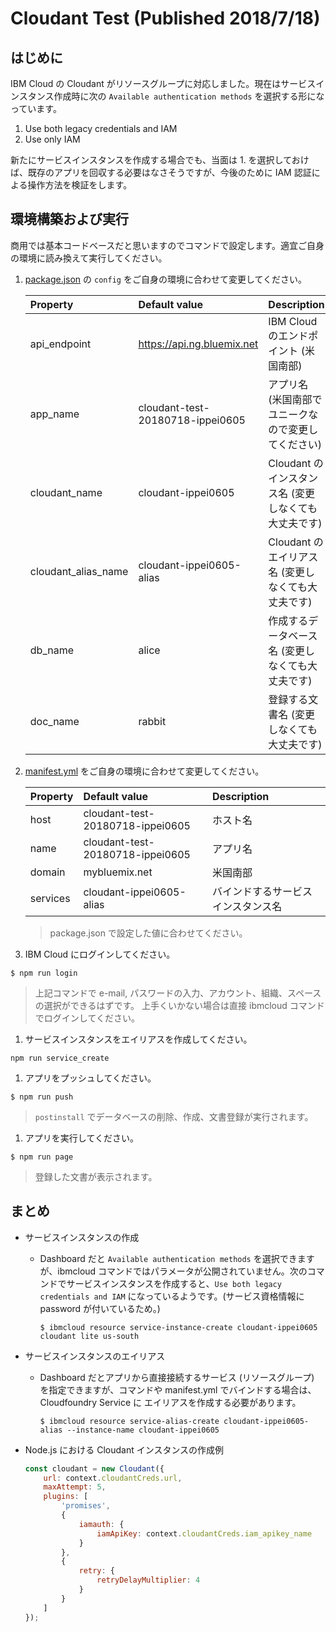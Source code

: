 # Cloudant Test (Published 2018/7/18)

## はじめに
IBM Cloud の Cloudant がリソースグループに対応しました。現在はサービスインスタンス作成時に次の `Available authentication methods` を選択する形になっています。

1. Use both legacy credentials and IAM
2. Use only IAM

新たにサービスインスタンスを作成する場合でも、当面は 1. を選択しておけば、既存のアプリを回収する必要はなさそうですが、今後のために IAM 認証による操作方法を検証をします。

## 環境構築および実行
商用では基本コードベースだと思いますのでコマンドで設定します。適宜ご自身の環境に読み換えて実行してください。

1. [package.json](package.json) の `config` をご自身の環境に合わせて変更してください。

    | Property            | Default value                    | Description |
    |:--------------------|:---------------------------------|:------------|
    | api_endpoint        | https://api.ng.bluemix.net       | IBM Cloud のエンドポイント (米国南部) |
    | app_name            | cloudant-test-20180718-ippei0605 | アプリ名 (米国南部でユニークなので変更してください) |
    | cloudant_name       | cloudant-ippei0605               | Cloudant のインスタンス名 (変更しなくても大丈夫です) |
    | cloudant_alias_name | cloudant-ippei0605-alias         | Cloudant のエイリアス名 (変更しなくても大丈夫です) |
    | db_name             | alice                            | 作成するデータベース名 (変更しなくても大丈夫です) |
    | doc_name            | rabbit                           | 登録する文書名 (変更しなくても大丈夫です) |

1. [manifest.yml](server/manifest.yml) をご自身の環境に合わせて変更してください。

    | Property   | Default value                    | Description |
    |:-----------|:---------------------------------|:------------|
    | host       | cloudant-test-20180718-ippei0605 | ホスト名     |
    | name       | cloudant-test-20180718-ippei0605 | アプリ名     |
    | domain     | mybluemix.net                    | 米国南部     |
    | services   | cloudant-ippei0605-alias         | バインドするサービスインスタンス名 |

    > package.json で設定した値に合わせてください。

1. IBM Cloud にログインしてください。
  ```
  $ npm run login
  ```
  > 上記コマンドで e-mail, パスワードの入力、アカウント、組織、スペースの選択ができるはずです。
  > 上手くいかない場合は直接 ibmcloud コマンドでログインしてください。

1. サービスインスタンスをエイリアスを作成してください。
  ```
  npm run service_create
  ```

1. アプリをプッシュしてください。
  ```
  $ npm run push
  ```
  > `postinstall` でデータベースの削除、作成、文書登録が実行されます。

1. アプリを実行してください。
  ```
  $ npm run page
  ```
  > 登録した文書が表示されます。

## まとめ
* サービスインスタンスの作成
  - Dashboard だと `Available authentication methods` を選択できますが、ibmcloud コマンドではパラメータが公開されていません。次のコマンドでサービスインスタンスを作成すると、`Use both legacy credentials and IAM` になっているようです。(サービス資格情報に password が付いているため。)

    ```
    $ ibmcloud resource service-instance-create cloudant-ippei0605 cloudant lite us-south
    ```

* サービスインスタンスのエイリアス
  - Dashboard だとアプリから直接接続するサービス (リソースグループ) を指定できますが、コマンドや manifest.yml でバインドする場合は、Cloudfoundry Service に エイリアスを作成する必要があります。

    ```
    $ ibmcloud resource service-alias-create cloudant-ippei0605-alias --instance-name cloudant-ippei0605
    ```

* Node.js における Cloudant インスタンスの作成例

  ```javascript
  const cloudant = new Cloudant({
      url: context.cloudantCreds.url,
      maxAttempt: 5,
      plugins: [
          'promises',
          {
              iamauth: {
                  iamApiKey: context.cloudantCreds.iam_apikey_name
              }
          },
          {
              retry: {
                  retryDelayMultiplier: 4
              }
          }
      ]
  });
  ```